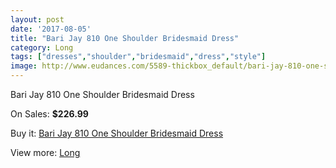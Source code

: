```yaml
---
layout: post
date: '2017-08-05'
title: "Bari Jay 810 One Shoulder Bridesmaid Dress"
category: Long
tags: ["dresses","shoulder","bridesmaid","dress","style"]
image: http://www.eudances.com/5589-thickbox_default/bari-jay-810-one-shoulder-bridesmaid-dress.jpg
---
```

Bari Jay 810 One Shoulder Bridesmaid Dress

On Sales: **$226.99**
<a href="https://www.eudances.com/en/long/1929-bari-jay-810-one-shoulder-bridesmaid-dress.html"><amp-img layout="responsive" width="600" height="600" src="//www.eudances.com/5589-thickbox_default/bari-jay-810-one-shoulder-bridesmaid-dress.jpg" alt="Bari Jay 810 One Shoulder Bridesmaid Dress 0" /></a>
<a href="https://www.eudances.com/en/long/1929-bari-jay-810-one-shoulder-bridesmaid-dress.html"><amp-img layout="responsive" width="600" height="600" src="//www.eudances.com/5590-thickbox_default/bari-jay-810-one-shoulder-bridesmaid-dress.jpg" alt="Bari Jay 810 One Shoulder Bridesmaid Dress 1" /></a>

Buy it: [Bari Jay 810 One Shoulder Bridesmaid Dress](https://www.eudances.com/en/long/1929-bari-jay-810-one-shoulder-bridesmaid-dress.html "Bari Jay 810 One Shoulder Bridesmaid Dress")

View more: [Long](https://www.eudances.com/en/21-long "Long")